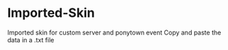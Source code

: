 # Imported-Skin
Imported skin for custom server and ponytown event
Copy and paste the data in a .txt file
